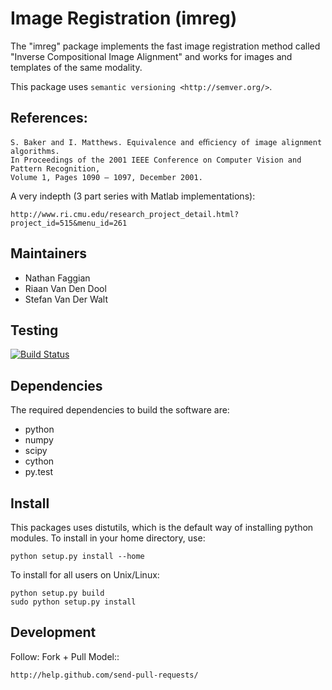 Image Registration (imreg)
==========================

The "imreg" package implements the fast image registration method called "Inverse Compositional Image Alignment" and works for images and templates of the same modality.

This package uses `semantic versioning <http://semver.org/>`.

References:
-----------------

    S. Baker and I. Matthews. Equivalence and eﬃciency of image alignment algorithms. 
    In Proceedings of the 2001 IEEE Conference on Computer Vision and Pattern Recognition, 
    Volume 1, Pages 1090 – 1097, December 2001.

A very indepth (3 part series with Matlab implementations):

    http://www.ri.cmu.edu/research_project_detail.html?project_id=515&menu_id=261

Maintainers
-----------

   - Nathan Faggian
   - Riaan Van Den Dool
   - Stefan Van Der Walt

Testing
-------

[![Build Status](https://travis-ci.org/pyimreg/imreg.png?branch=master)](https://travis-ci.org/pyimreg/imreg)

Dependencies
------------

The required dependencies to build the software are:

  - python
  - numpy
  - scipy
  - cython 
  - py.test

Install
-------

This packages uses distutils, which is the default way of installing python modules. To install in your home directory, use:

    python setup.py install --home

To install for all users on Unix/Linux:

    python setup.py build
    sudo python setup.py install

Development
-----------

Follow: Fork + Pull Model::

    http://help.github.com/send-pull-requests/

